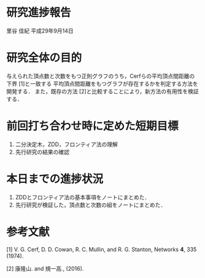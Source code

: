 研究進捗報告
================
里谷 佳紀
平成29年9月14日

研究全体の目的
==============

与えられた頂点数と次数をもつ正則グラフのうち，Cerfらの平均頂点間距離の下界 \[1\]と一致する 平均頂点間距離をもつグラフが存在するかを判定する方法を開発する． また，既存の方法 \[2\]と比較することにより，新方法の有用性を検証する．

前回打ち合わせ時に定めた短期目標
================================

1.  二分決定木，ZDD，フロンティア法の理解
2.  先行研究の結果の確認

本日までの進捗状況
==================

1.  ZDDとフロンティア法の基本事項をノートにまとめた．
2.  先行研究が検証した，頂点数と次数の組をノートにまとめた．

参考文献
========

\[1\] V. G. Cerf, D. D. Cowan, R. C. Mullin, and R. G. Stanton, Networks **4**, 335 (1974).

\[2\] 康隆山. and 規一高., (2016).
